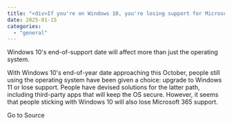 ```yaml
---
title: "<div>If you're on Windows 10, you're losing support for Microsoft 365 this year</div>"
date: 2025-01-15
categories: 
  - "general"
---
```


Windows 10's end-of-support date will affect more than just the operating system.

With Windows 10's end-of-year date approaching this October, people still using the operating system have been given a choice: upgrade to Windows 11 or lose support. People have devised solutions for the latter path, including third-party apps that will keep the OS secure. However, it seems that people sticking with Windows 10 will also lose Microsoft 365 support.

Go to Source
